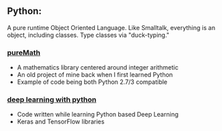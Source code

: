 ## Python:
A pure runtime Object Oriented Language.  Like Smalltalk,
everything is an object, including classes.  Type classes
via "duck-typing."

### [pureMath](pureMath/)
* A mathematics library centered around integer arithmetic
* An old project of mine back when I first learned Python
* Example of code being both Python 2.7/3 compatible

### [deep learning with python](deepLearning/)
* Code written while learning Python based Deep Learning
* Keras and TensorFlow libraries
